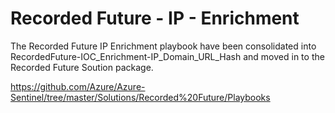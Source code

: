 # Recorded Future - IP - Enrichment
The Recorded Future IP Enrichment playbook have been consolidated into RecordedFuture-IOC_Enrichment-IP_Domain_URL_Hash and moved in to the Recorded Future Soution package. 

https://github.com/Azure/Azure-Sentinel/tree/master/Solutions/Recorded%20Future/Playbooks
